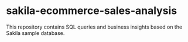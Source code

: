 # sakila-ecommerce-sales-analysis
This repository contains SQL queries and business insights based on the Sakila sample database.
